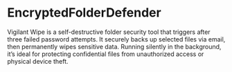 # EncryptedFolderDefender
Vigilant Wipe is a self-destructive folder security tool that triggers after three failed password attempts. It securely backs up selected files via email, then permanently wipes sensitive data. Running silently in the background, it’s ideal for protecting confidential files from unauthorized access or physical device theft.
